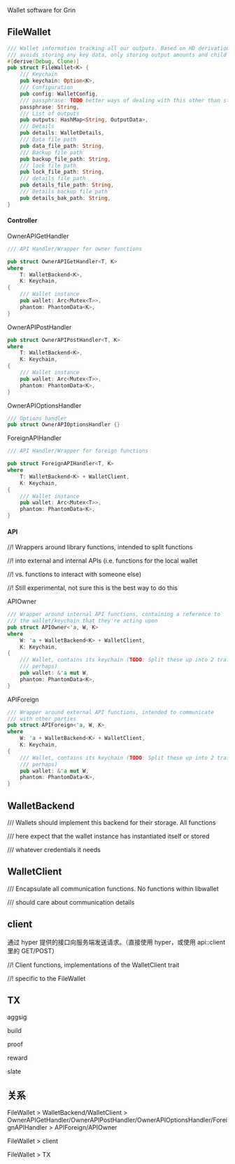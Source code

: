 Wallet software for Grin

## FileWallet

```rust
/// Wallet information tracking all our outputs. Based on HD derivation and
/// avoids storing any key data, only storing output amounts and child index.
#[derive(Debug, Clone)]
pub struct FileWallet<K> {
    /// Keychain
    pub keychain: Option<K>,
    /// Configuration
    pub config: WalletConfig,
    /// passphrase: TODO better ways of dealing with this other than storing
    passphrase: String,
    /// List of outputs
    pub outputs: HashMap<String, OutputData>,
    /// Details
    pub details: WalletDetails,
    /// Data file path
    pub data_file_path: String,
    /// Backup file path
    pub backup_file_path: String,
    /// lock file path
    pub lock_file_path: String,
    /// details file path
    pub details_file_path: String,
    /// Details backup file path
    pub details_bak_path: String,
}
```

#### Controller

OwnerAPIGetHandler

```rust
/// API Handler/Wrapper for owner functions

pub struct OwnerAPIGetHandler<T, K>
where
    T: WalletBackend<K>,
    K: Keychain,
{
    /// Wallet instance
    pub wallet: Arc<Mutex<T>>,
    phantom: PhantomData<K>,
}
```

OwnerAPIPostHandler

```rust
pub struct OwnerAPIPostHandler<T, K>
where
    T: WalletBackend<K>,
    K: Keychain,
{
    /// Wallet instance
    pub wallet: Arc<Mutex<T>>,
    phantom: PhantomData<K>,
}
```

OwnerAPIOptionsHandler

```rust
/// Options handler
pub struct OwnerAPIOptionsHandler {}
```

ForeignAPIHandler

```rust
/// API Handler/Wrapper for foreign functions

pub struct ForeignAPIHandler<T, K>
where
    T: WalletBackend<K> + WalletClient,
    K: Keychain,
{
    /// Wallet instance
    pub wallet: Arc<Mutex<T>>,
    phantom: PhantomData<K>,
}
```

#### API

//! Wrappers around library functions, intended to split functions

//! into external and internal APIs \(i.e. functions for the local wallet

//! vs. functions to interact with someone else\)

//! Still experimental, not sure this is the best way to do this

APIOwner

```rust
/// Wrapper around internal API functions, containing a reference to
/// the wallet/keychain that they're acting upon
pub struct APIOwner<'a, W, K>
where
    W: 'a + WalletBackend<K> + WalletClient,
    K: Keychain,
{
    /// Wallet, contains its keychain (TODO: Split these up into 2 traits
    /// perhaps)
    pub wallet: &'a mut W,
    phantom: PhantomData<K>,
}
```

APIForeign

```rust
/// Wrapper around external API functions, intended to communicate
/// with other parties
pub struct APIForeign<'a, W, K>
where
    W: 'a + WalletBackend<K> + WalletClient,
    K: Keychain,
{
    /// Wallet, contains its keychain (TODO: Split these up into 2 traits
    /// perhaps)
    pub wallet: &'a mut W,
    phantom: PhantomData<K>,
}
```

## WalletBackend

/// Wallets should implement this backend for their storage. All functions

/// here expect that the wallet instance has instantiated itself or stored

/// whatever credentials it needs

## WalletClient

/// Encapsulate all communication functions. No functions within libwallet

/// should care about communication details

## client

通过 hyper 提供的接口向服务端发送请求。（直接使用 hyper，或使用 api::client 里的 GET/POST）

//! Client functions, implementations of the WalletClient trait

//! specific to the FileWallet

## TX

aggsig

build

proof

reward

slate

## 关系

FileWallet &gt; WalletBackend/WalletClient &gt; OwnerAPIGetHandler/OwnerAPIPostHandler/OwnerAPIOptionsHandler/ForeignAPIHandler &gt; APIForeign/APIOwner

FileWallet &gt; client

FileWallet &gt; TX

